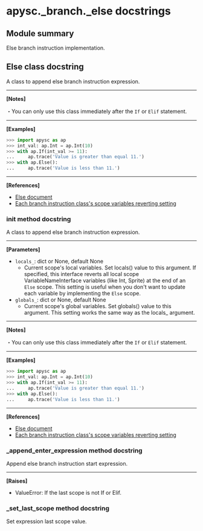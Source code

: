 # apysc._branch._else docstrings

## Module summary

Else branch instruction implementation.

## Else class docstring

A class to append else branch instruction expression.<hr>

**[Notes]**

 ・You can only use this class immediately after the `If` or `Elif` statement.<hr>

**[Examples]**

```py
>>> import apysc as ap
>>> int_val: ap.Int = ap.Int(10)
>>> with ap.If(int_val >= 11):
...     ap.trace('Value is greater than equal 11.')
>>> with ap.Else():
...     ap.trace('Value is less than 11.')
```

<hr>

**[References]**

- [Else document](https://simon-ritchie.github.io/apysc/else.html)
- [Each branch instruction class's scope variables reverting setting](https://simon-ritchie.github.io/apysc/branch_instruction_variables_reverting_setting.html)

### __init__ method docstring

A class to append else branch instruction expression.<hr>

**[Parameters]**

- `locals_`: dict or None, default None
  - Current scope's local variables. Set locals() value to this argument. If specified, this interface reverts all local scope VariableNameInterface variables (like Int, Sprite) at the end of an `Else` scope. This setting is useful when you don't want to update each variable by implementing the `Else` scope.
- `globals_`: dict or None, default None
  - Current scope's global variables. Set globals() value to this argument. This setting works the same way as the locals_ argument.

<hr>

**[Notes]**

 ・You can only use this class immediately after the `If` or `Elif` statement.<hr>

**[Examples]**

```py
>>> import apysc as ap
>>> int_val: ap.Int = ap.Int(10)
>>> with ap.If(int_val >= 11):
...     ap.trace('Value is greater than equal 11.')
>>> with ap.Else():
...     ap.trace('Value is less than 11.')
```

<hr>

**[References]**

- [Else document](https://simon-ritchie.github.io/apysc/else.html)
- [Each branch instruction class's scope variables reverting setting](https://simon-ritchie.github.io/apysc/branch_instruction_variables_reverting_setting.html)

### _append_enter_expression method docstring

Append else branch instruction start expression.<hr>

**[Raises]**

- ValueError: If the last scope is not If or Elif.

### _set_last_scope method docstring

Set expression last scope value.